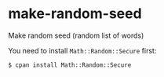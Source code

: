 make-random-seed
================

Make random seed (random list of words)


You need to install `Math::Random::Secure` first:

```
$ cpan install Math::Random::Secure 
```

